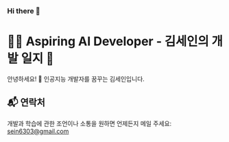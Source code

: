 ### Hi there 👋

# 👨‍🎓 Aspiring AI Developer - 김세인의 개발 일지 🌟

안녕하세요! 👋 인공지능 개발자를 꿈꾸는 김세인입니다.

## 📬 연락처

개발과 학습에 관한 조언이나 소통을 원하면 언제든지 메일 주세요: [sein6303@gmail.com](mailto:sein6303@gmail.com)


<!--
**Sein-0607/Sein-0607** is a ✨ _special_ ✨ repository because its `README.md` (this file) appears on your GitHub profile.

Here are some ideas to get you started:

- 🔭 I’m currently working on ...
- 🌱 I’m currently learning ...
- 👯 I’m looking to collaborate on ...
- 🤔 I’m looking for help with ...
- 💬 Ask me about ...
- 📫 How to reach me: ...
- 😄 Pronouns: ...
- ⚡ Fun fact: ...
-->
